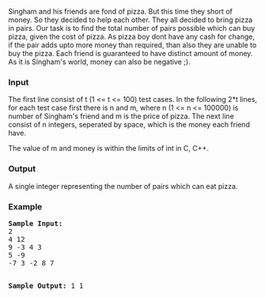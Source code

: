 <p>
Singham and his friends are fond of pizza. But this time they short of money. So they decided to help each other. They all decided to bring pizza in pairs. Our task is to find the total number of pairs possible which can buy pizza, given the cost of pizza. As pizza boy dont have any cash for change, if the pair adds upto more money than required, than also they are unable to buy the pizza. Each friend is guaranteed to have distinct amount of money. As it is Singham's world, money can also be negative ;).
</p>

<h3>Input</h3>
<p>
The first line consist of t (1 &lt;= t &lt;= 100) test cases. In the following 2*t lines, for each test case first there is n and m, where n (1 &lt;= n &lt;= 100000) is number of Singham's friend and m is the price of pizza. The next line consist of n integers, seperated by space, which is the money each friend have.&nbsp;
</p>

<p>
The value of m and money is within the limits of int in C, C++.
</p>

<h3>Output</h3>
<p>
A single integer representing the number of pairs which can eat pizza.
</p>

<h3>Example</h3>
<pre><strong>Sample Input:</strong>
2
4 12
9 -3 4 3
5 -9
-7 3 -2 8 7

<b>Sample Output:</b>
1
1</pre>